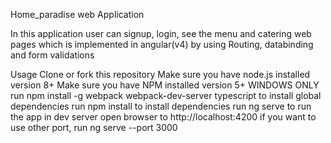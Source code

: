 Home_paradise web Application

In this application user can signup, login, see the menu and catering web pages which is implemented in angular(v4) by using Routing, databinding and form validations 

Usage
    Clone or fork this repository
    Make sure you have node.js installed version 8+
    Make sure you have NPM installed version 5+
    WINDOWS ONLY run npm install -g webpack webpack-dev-server typescript to install global dependencies
    run npm install to install dependencies
    run ng serve to run the app in dev server
    open browser to http://localhost:4200
    if you want to use other port, run ng serve --port 3000

